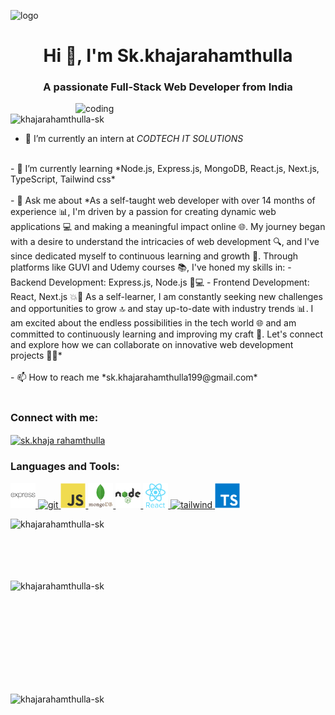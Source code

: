 ![logo]()

<h1 align="center">Hi 👋, I'm Sk.khajarahamthulla</h1>
<h3 align="center">A passionate Full-Stack Web Developer from India</h3>

<img align="right" alt="coding" width="400" src="https://techtweekinfotech.com/wp-content/uploads/2024/05/about-full.gif">

<p align="left"> <img src="https://komarev.com/ghpvc/?username=khajarahamthulla-sk&label=Profile%20views&color=0e75b6&style=flat" alt="khajarahamthulla-sk" /> </p>

- 🔭 I’m currently an intern at *CODTECH IT SOLUTIONS*

<br>
- 🌱 I’m currently learning *Node.js, Express.js, MongoDB, React.js, Next.js, TypeScript, Tailwind css*

<br>
<br>
- 💬 Ask me about *As a self-taught web developer with over 14 months of experience 📊, I'm driven by a passion for creating dynamic web applications 💻 and making a meaningful impact online 🌐. My journey began with a desire to understand the intricacies of web development 🔍, and I've since dedicated myself to continuous learning and growth 🚀. Through platforms like GUVI and Udemy courses 📚, I've honed my skills in: - Backend Development: Express.js, Node.js 🤖💻 - Frontend Development: React, Next.js 💥🎨 As a self-learner, I am constantly seeking new challenges and opportunities to grow 🔝 and stay up-to-date with industry trends 📊. I am excited about the endless possibilities in the tech world 🌐 and am committed to continuously learning and improving my craft 🔩. Let's connect and explore how we can collaborate on innovative web development projects 💬👫*

<br>
<br>
- 📫 How to reach me *sk.khajarahamthulla199@gmail.com*
<br>
<br>
<h3 align="left">Connect with me:</h3>
<p align="left">
<a href="https://linkedin.com/in/sk.khaja rahamthulla" target="blank"><img align="center" src="https://raw.githubusercontent.com/rahuldkjain/github-profile-readme-generator/master/src/images/icons/Social/linked-in-alt.svg" alt="sk.khaja rahamthulla" height="30" width="40" /></a>
</p>

<h3 align="left">Languages and Tools:</h3>
<p align="left"> <a href="https://expressjs.com" target="_blank" rel="noreferrer"> <img src="https://raw.githubusercontent.com/devicons/devicon/master/icons/express/express-original-wordmark.svg" alt="express" width="40" height="40"/> </a> <a href="https://git-scm.com/" target="_blank" rel="noreferrer"> <img src="https://www.vectorlogo.zone/logos/git-scm/git-scm-icon.svg" alt="git" width="40" height="40"/> </a> <a href="https://developer.mozilla.org/en-US/docs/Web/JavaScript" target="_blank" rel="noreferrer"> <img src="https://raw.githubusercontent.com/devicons/devicon/master/icons/javascript/javascript-original.svg" alt="javascript" width="40" height="40"/> </a> <a href="https://www.mongodb.com/" target="_blank" rel="noreferrer"> <img src="https://raw.githubusercontent.com/devicons/devicon/master/icons/mongodb/mongodb-original-wordmark.svg" alt="mongodb" width="40" height="40"/> </a> <a href="https://nodejs.org" target="_blank" rel="noreferrer"> <img src="https://raw.githubusercontent.com/devicons/devicon/master/icons/nodejs/nodejs-original-wordmark.svg" alt="nodejs" width="40" height="40"/> </a> <a href="https://reactjs.org/" target="_blank" rel="noreferrer"> <img src="https://raw.githubusercontent.com/devicons/devicon/master/icons/react/react-original-wordmark.svg" alt="react" width="40" height="40"/> </a> <a href="https://tailwindcss.com/" target="_blank" rel="noreferrer"> <img src="https://www.vectorlogo.zone/logos/tailwindcss/tailwindcss-icon.svg" alt="tailwind" width="40" height="40"/> </a> <a href="https://www.typescriptlang.org/" target="_blank" rel="noreferrer"> <img src="https://raw.githubusercontent.com/devicons/devicon/master/icons/typescript/typescript-original.svg" alt="typescript" width="40" height="40"/> </a> </p>

<p><img align="left" src="https://github-readme-stats.vercel.app/api/top-langs?username=khajarahamthulla-sk&show_icons=true&locale=en&layout=compact" alt="khajarahamthulla-sk" /></p>
<br>
<br>
<br>
<br>
<br>
<p>&nbsp;<img align="left" src="https://github-readme-stats.vercel.app/api?username=khajarahamthulla-sk&show_icons=true&locale=en" alt="khajarahamthulla-sk" /></p>
<br>
<br>
<br>
<br>
<br>
<br>
<br>
<br>
<p><img align="left" src="https://github-readme-streak-stats.herokuapp.com/?user=khajarahamthulla-sk&" alt="khajarahamthulla-sk" /></p>




<!---
khajarahamthulla-sk/khajarahamthulla-sk is a ✨ special ✨ repository because its README.md (this file) appears on your GitHub profile.
You can click the Preview link to take a look at your changes.
--->